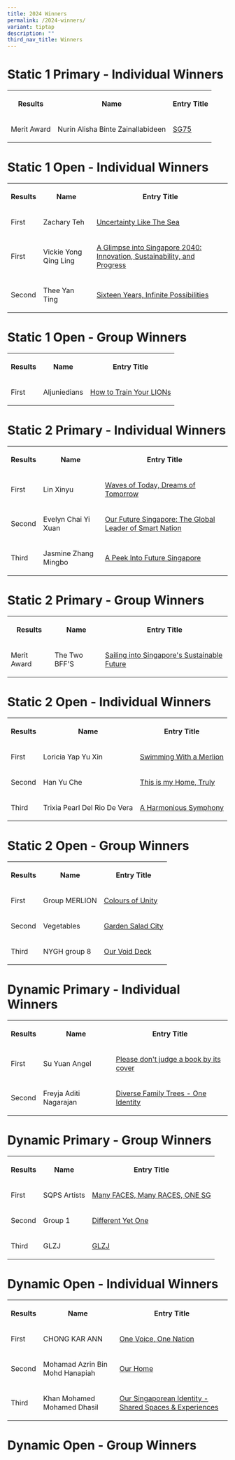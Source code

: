 ```yaml
---
title: 2024 Winners
permalink: /2024-winners/
variant: tiptap
description: ""
third_nav_title: Winners
---
```

<h1><strong>Static 1 Primary - Individual Winners</strong></h1>
<table style="minWidth: 75px">
<colgroup>
<col>
<col>
<col>
</colgroup>
<tbody>
<tr>
<th rowspan="1" colspan="1">
<p>Results</p>
</th>
<th rowspan="1" colspan="1">
<p>Name</p>
</th>
<th rowspan="1" colspan="1">
<p>Entry Title</p>
</th>
</tr>
<tr>
<td rowspan="1" colspan="1">
<p>Merit Award</p>
</td>
<td rowspan="1" colspan="1">
<p>Nurin Alisha Binte Zainallabideen</p>
</td>
<td rowspan="1" colspan="1">
<p><a href="/files/2024 Winners/Pri_Merit___Nurin_Alisha_Binte_Zainallabideen.pdf" rel="noopener nofollow" target="_blank">SG75</a>
</p>
</td>
</tr>
</tbody>
</table>
<h1><strong>Static 1 Open - Individual Winners</strong></h1>
<table style="minWidth: 75px">
<colgroup>
<col>
<col>
<col>
</colgroup>
<tbody>
<tr>
<th rowspan="1" colspan="1">
<p>Results</p>
</th>
<th rowspan="1" colspan="1">
<p>Name</p>
</th>
<th rowspan="1" colspan="1">
<p>Entry Title</p>
</th>
</tr>
<tr>
<td rowspan="1" colspan="1">
<p>First</p>
</td>
<td rowspan="1" colspan="1">
<p>Zachary Teh</p>
</td>
<td rowspan="1" colspan="1">
<p><a href="/files/2024 Winners/Open_1st___Zachary_Teh.pdf" rel="noopener nofollow" target="_blank">Uncertainty Like The Sea</a>
</p>
</td>
</tr>
<tr>
<td rowspan="1" colspan="1">
<p>First</p>
</td>
<td rowspan="1" colspan="1">
<p>Vickie Yong Qing Ling</p>
</td>
<td rowspan="1" colspan="1">
<p><a href="/files/2024 Winners/Open_1st___Vickie_Yong_Qing_Ling.pdf" rel="noopener nofollow" target="_blank">A Glimpse into Singapore 2040: Innovation, Sustainability, and Progress</a>
</p>
</td>
</tr>
<tr>
<td rowspan="1" colspan="1">
<p>Second</p>
</td>
<td rowspan="1" colspan="1">
<p>Thee Yan Ting</p>
</td>
<td rowspan="1" colspan="1">
<p><a href="/files/2024 Winners/Open_2nd___Thee_Yan_Ting.pdf" rel="noopener nofollow" target="_blank">Sixteen Years, Infinite Possibilities</a>
</p>
</td>
</tr>
</tbody>
</table>
<h1><strong>Static 1 Open - Group Winners</strong></h1>
<table style="minWidth: 75px">
<colgroup>
<col>
<col>
<col>
</colgroup>
<tbody>
<tr>
<th rowspan="1" colspan="1">
<p>Results</p>
</th>
<th rowspan="1" colspan="1">
<p>Name</p>
</th>
<th rowspan="1" colspan="1">
<p>Entry Title</p>
</th>
</tr>
<tr>
<td rowspan="1" colspan="1">
<p>First</p>
</td>
<td rowspan="1" colspan="1">
<p>Aljuniedians</p>
</td>
<td rowspan="1" colspan="1">
<p><a href="/files/2024 Winners/Grp_Open_1st___Aljuniedians.pdf" rel="noopener nofollow" target="_blank">How to Train Your LIONs</a>
</p>
</td>
</tr>
</tbody>
</table>
<h1><strong>Static 2 Primary - Individual Winners</strong></h1>
<table style="minWidth: 75px">
<colgroup>
<col>
<col>
<col>
</colgroup>
<tbody>
<tr>
<th rowspan="1" colspan="1">
<p>Results</p>
</th>
<th rowspan="1" colspan="1">
<p>Name</p>
</th>
<th rowspan="1" colspan="1">
<p>Entry Title</p>
</th>
</tr>
<tr>
<td rowspan="1" colspan="1">
<p>First</p>
</td>
<td rowspan="1" colspan="1">
<p>Lin Xinyu</p>
</td>
<td rowspan="1" colspan="1">
<p><a href="/files/2024 Winners/Pri_1st___Lin_Xinyu.pdf" rel="noopener nofollow" target="_blank">Waves of Today, Dreams of Tomorrow</a>
</p>
</td>
</tr>
<tr>
<td rowspan="1" colspan="1">
<p>Second</p>
</td>
<td rowspan="1" colspan="1">
<p>Evelyn Chai Yi Xuan</p>
</td>
<td rowspan="1" colspan="1">
<p><a href="/files/2024 Winners/Pri_2nd___Evelyn_Chai_Yi_Xuan.pdf" rel="noopener nofollow" target="_blank">Our Future Singapore: The Global Leader of Smart Nation</a>
</p>
</td>
</tr>
<tr>
<td rowspan="1" colspan="1">
<p>Third</p>
</td>
<td rowspan="1" colspan="1">
<p>Jasmine Zhang Mingbo</p>
</td>
<td rowspan="1" colspan="1">
<p><a href="/files/2024 Winners/Pri_3rd___JASMINE_ZHANG_MINGBO.pdf" rel="noopener nofollow" target="_blank">A Peek Into Future Singapore</a>
</p>
</td>
</tr>
</tbody>
</table>
<h1><strong>Static 2 Primary - Group Winners</strong></h1>
<table style="minWidth: 75px">
<colgroup>
<col>
<col>
<col>
</colgroup>
<tbody>
<tr>
<th rowspan="1" colspan="1">
<p>Results</p>
</th>
<th rowspan="1" colspan="1">
<p>Name</p>
</th>
<th rowspan="1" colspan="1">
<p>Entry Title</p>
</th>
</tr>
<tr>
<td rowspan="1" colspan="1">
<p>Merit Award</p>
</td>
<td rowspan="1" colspan="1">
<p>The Two BFF'S</p>
</td>
<td rowspan="1" colspan="1">
<p><a href="/files/2024 Winners/Grp_Pri_merit___The_Two_BFF_S.pdf" rel="noopener nofollow" target="_blank">Sailing into Singapore's Sustainable Future</a>
</p>
</td>
</tr>
</tbody>
</table>
<h1><strong>Static 2 Open - Individual Winners</strong></h1>
<table style="minWidth: 75px">
<colgroup>
<col>
<col>
<col>
</colgroup>
<tbody>
<tr>
<th rowspan="1" colspan="1">
<p>Results</p>
</th>
<th rowspan="1" colspan="1">
<p>Name</p>
</th>
<th rowspan="1" colspan="1">
<p>Entry Title</p>
</th>
</tr>
<tr>
<td rowspan="1" colspan="1">
<p>First</p>
</td>
<td rowspan="1" colspan="1">
<p>Loricia Yap Yu Xin</p>
</td>
<td rowspan="1" colspan="1">
<p><a href="/files/Loricia_Yap_Yu_Xin.pdf" rel="noopener nofollow" target="_blank">Swimming With a Merlion</a>
</p>
</td>
</tr>
<tr>
<td rowspan="1" colspan="1">
<p>Second</p>
</td>
<td rowspan="1" colspan="1">
<p>Han Yu Che</p>
</td>
<td rowspan="1" colspan="1">
<p><a href="/files/Han_Yu_Che.pdf" rel="noopener nofollow" target="_blank">This is my Home, Truly</a>
</p>
</td>
</tr>
<tr>
<td rowspan="1" colspan="1">
<p>Third</p>
</td>
<td rowspan="1" colspan="1">
<p>Trixia Pearl Del Rio De Vera</p>
</td>
<td rowspan="1" colspan="1">
<p><a href="/files/Trixia.pdf" rel="noopener nofollow" target="_blank">A Harmonious Symphony</a>
</p>
</td>
</tr>
</tbody>
</table>
<h1><strong>Static 2 Open - Group Winners</strong></h1>
<table style="minWidth: 75px">
<colgroup>
<col>
<col>
<col>
</colgroup>
<tbody>
<tr>
<th rowspan="1" colspan="1">
<p>Results</p>
</th>
<th rowspan="1" colspan="1">
<p>Name</p>
</th>
<th rowspan="1" colspan="1">
<p>Entry Title</p>
</th>
</tr>
<tr>
<td rowspan="1" colspan="1">
<p>First</p>
</td>
<td rowspan="1" colspan="1">
<p>Group MERLION</p>
</td>
<td rowspan="1" colspan="1">
<p><a href="/files/Group_Merlion.pdf" rel="noopener nofollow" target="_blank">Colours of Unity</a>
</p>
</td>
</tr>
<tr>
<td rowspan="1" colspan="1">
<p>Second</p>
</td>
<td rowspan="1" colspan="1">
<p>Vegetables</p>
</td>
<td rowspan="1" colspan="1">
<p><a href="/files/Vegetables.pdf" rel="noopener nofollow" target="_blank">Garden Salad City</a>
</p>
</td>
</tr>
<tr>
<td rowspan="1" colspan="1">
<p>Third</p>
</td>
<td rowspan="1" colspan="1">
<p>NYGH group 8</p>
</td>
<td rowspan="1" colspan="1">
<p><a href="/files/NYGH_group_8.pdf" rel="noopener nofollow" target="_blank">Our Void Deck</a>
</p>
</td>
</tr>
</tbody>
</table>
<h1><strong>Dynamic Primary - Individual Winners</strong></h1>
<table style="minWidth: 75px">
<colgroup>
<col>
<col>
<col>
</colgroup>
<tbody>
<tr>
<th rowspan="1" colspan="1">
<p>Results</p>
</th>
<th rowspan="1" colspan="1">
<p>Name</p>
</th>
<th rowspan="1" colspan="1">
<p>Entry Title</p>
</th>
</tr>
<tr>
<td rowspan="1" colspan="1">
<p>First</p>
</td>
<td rowspan="1" colspan="1">
<p>Su Yuan Angel</p>
</td>
<td rowspan="1" colspan="1">
<p><a href="https://www.sg75.sg/entries/2023/dynamic/23D-IND-5001.mp4" rel="noopener nofollow" target="_blank">Please don't judge a book by its cover</a>
</p>
</td>
</tr>
<tr>
<td rowspan="1" colspan="1">
<p>Second</p>
</td>
<td rowspan="1" colspan="1">
<p>Freyja Aditi Nagarajan</p>
</td>
<td rowspan="1" colspan="1">
<p><a href="https://www.sg75.sg/entries/2023/dynamic/23D-IND-5004.mp4" rel="noopener nofollow" target="_blank">Diverse Family Trees - One Identity</a>
</p>
</td>
</tr>
</tbody>
</table>
<h1><strong>Dynamic Primary - Group Winners</strong></h1>
<table style="minWidth: 75px">
<colgroup>
<col>
<col>
<col>
</colgroup>
<tbody>
<tr>
<th rowspan="1" colspan="1">
<p>Results</p>
</th>
<th rowspan="1" colspan="1">
<p>Name</p>
</th>
<th rowspan="1" colspan="1">
<p>Entry Title</p>
</th>
</tr>
<tr>
<td rowspan="1" colspan="1">
<p>First</p>
</td>
<td rowspan="1" colspan="1">
<p>SQPS Artists</p>
</td>
<td rowspan="1" colspan="1">
<p><a href="https://www.facebook.com/oursg75/videos/658361562897206/" rel="noopener nofollow" target="_blank">Many FACES, Many RACES, ONE SG</a>
</p>
</td>
</tr>
<tr>
<td rowspan="1" colspan="1">
<p>Second</p>
</td>
<td rowspan="1" colspan="1">
<p>Group 1</p>
</td>
<td rowspan="1" colspan="1">
<p><a href="https://www.facebook.com/oursg75/videos/985788009407463/" rel="noopener nofollow" target="_blank">Different Yet One</a>
</p>
</td>
</tr>
<tr>
<td rowspan="1" colspan="1">
<p>Third</p>
</td>
<td rowspan="1" colspan="1">
<p>GLZJ</p>
</td>
<td rowspan="1" colspan="1">
<p><a href="https://www.facebook.com/oursg75/videos/859582455831983/" rel="noopener nofollow" target="_blank">GLZJ</a>
</p>
</td>
</tr>
</tbody>
</table>
<h1><strong>Dynamic Open - Individual Winners</strong></h1>
<table style="minWidth: 75px">
<colgroup>
<col>
<col>
<col>
</colgroup>
<tbody>
<tr>
<th rowspan="1" colspan="1">
<p>Results</p>
</th>
<th rowspan="1" colspan="1">
<p>Name</p>
</th>
<th rowspan="1" colspan="1">
<p>Entry Title</p>
</th>
</tr>
<tr>
<td rowspan="1" colspan="1">
<p>First</p>
</td>
<td rowspan="1" colspan="1">
<p>CHONG KAR ANN</p>
</td>
<td rowspan="1" colspan="1">
<p><a href="https://www.sg75.sg/entries/2023/dynamic/23D-IND-5002.mp4" rel="noopener nofollow" target="_blank">One Voice, One Nation</a>
</p>
</td>
</tr>
<tr>
<td rowspan="1" colspan="1">
<p>Second</p>
</td>
<td rowspan="1" colspan="1">
<p>Mohamad Azrin Bin Mohd Hanapiah</p>
</td>
<td rowspan="1" colspan="1">
<p><a href="https://www.sg75.sg/entries/2023/dynamic/23D-IND-5003.mp4" rel="noopener nofollow" target="_blank">Our Home</a>
</p>
</td>
</tr>
<tr>
<td rowspan="1" colspan="1">
<p>Third</p>
</td>
<td rowspan="1" colspan="1">
<p>Khan Mohamed Mohamed Dhasil</p>
</td>
<td rowspan="1" colspan="1">
<p><a href="https://www.sg75.sg/entries/2023/dynamic/23D-IND-5005.mp4" rel="noopener nofollow" target="_blank">Our Singaporean Identity - Shared Spaces &amp; Experiences</a>
</p>
</td>
</tr>
</tbody>
</table>
<h1><strong>Dynamic Open - Group Winners</strong></h1>
<p></p>